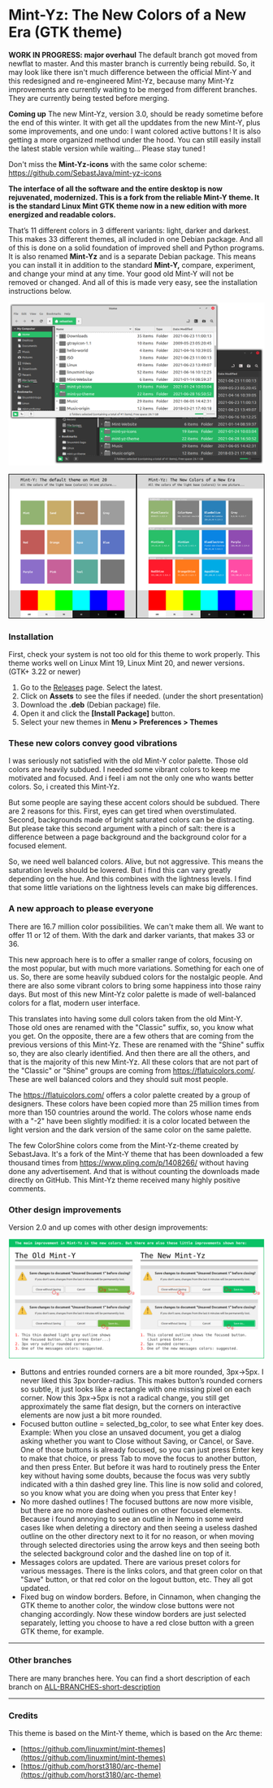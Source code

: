 # Mint-Yz: The New Colors of a New Era (GTK theme)

**WORK IN PROGRESS: major overhaul**
The default branch got moved from newflat to master. And this master branch is currently being rebuild. So, it may look like there isn't much difference between the official Mint-Y and this redesigned and re-engineered Mint-Yz, because many Mint-Yz improvements are currently waiting to be merged from different branches. They are currently being tested before merging.

**Coming up**
The new Mint-Yz, version 3.0, should be ready sometime before the end of this winter. It with get all the upddates from the new Mint-Y, plus some improvements, and one undo: I want colored active buttons ! It is also getting a more organized method under the hood. You can still easily install the latest stable version while waiting... Please stay tuned !

Don't miss the **Mint-Yz-icons** with the same color scheme: https://github.com/SebastJava/mint-yz-icons

**The interface of all the software and the entire desktop is now rejuvenated, modernized. This is a fork from the reliable Mint-Y theme. It is the standard Linux Mint GTK theme now in a new edition with more energized and readable colors.**

That’s 11 different colors in 3 different variants: light, darker and darkest. This makes 33 different themes, all included in one Debian package. And all of this is done on a solid foundation of improved shell and Python programs. It is also renamed **Mint-Yz** and is a separate Debian package. This means you can install it in addition to the standard **Mint-Y,** compare, experiment, and change your mind at any time. Your good old Mint-Y will not be removed or changed. And all of this is made very easy, see the installation instructions below.

![Preview of the new desktop](Mint-Y-Colors/preview-nemo/prv-nemo-MintSoda.png)

![Image of the new colors vs the old ones](Mint-Y-Colors/Mint-Y-Variations-compare-OLD.png)

### Installation
First, check your system is not too old for this theme to work properly. This theme works well on Linux Mint 19, Linux Mint 20, and newer versions. (GTK+ 3.22 or newer)

1. Go to the [Releases](https://github.com/SebastJava/mint-yz-theme/releases) page. Select the latest.
1. Click on **Assets** to see the files if needed. (under the short presentation)
1. Download the **.deb** (Debian package) file.
1. Open it and click the **[Install Package]** button.
1. Select your new themes in **Menu > Preferences > Themes**

### These new colors convey good vibrations
I was seriously not satisfied with the old Mint-Y color palette. Those old colors are heavily subdued. I needed some vibrant colors to keep me motivated and focused. And i feel i am not the only one who wants better colors. So, i created this Mint-Yz.

But some people are saying these accent colors should be subdued. There are 2 reasons for this. First, eyes can get tired when overstimulated. Second, backgrounds made of bright saturated colors can be distracting. But please take this second argument with a pinch of salt: there is a difference between a page background and the background color for a focused element.

So, we need well balanced colors. Alive, but not aggressive. This means the saturation levels should be lowered. But i find this can vary greatly depending on the hue. And this combines with the lightness levels. I find that some little variations on the lightness levels can make big differences.

### A new approach to please everyone

There are 16.7 million color possibilities. We can't make them all. We want to offer 11 or 12 of them. With the dark and darker variants, that makes 33 or 36.

This new approach here is to offer a smaller range of colors, focusing on the most popular, but with much more variations. Something for each one of us. So, there are some heavily subdued colors for the nostalgic people. And there are also some vibrant colors to bring some happiness into those rainy days. But most of this new Mint-Yz color palette is made of well-balanced colors for a flat, modern user interface.

This translates into having some dull colors taken from the old Mint-Y. Those old ones are renamed with the "Classic" suffix, so, you know what you get. On the opposite, there are a few others that are coming from the previous versions of this Mint-Yz. These are renamed with the "Shine" suffix so, they are also clearly identified. And then there are all the others, and that is the majority of this new Mint-Yz. All these colors that are not part of the "Classic" or "Shine" groups are coming from https://flatuicolors.com/. These are well balanced colors and they should suit most people.

The https://flatuicolors.com/ offers a color palette created by a group of designers. These colors have been copied more than 25 million times from more than 150 countries around the world. The colors whose name ends with a "-2" have been slightly modified: it is a color located between the light version and the dark version of the same color on the same palette.

The few ColorShine colors come from the Mint-Yz-theme created by SebastJava. It's a fork of the Mint-Y theme that has been downloaded a few thousand times from https://www.pling.com/p/1408266/ without having done any advertisement. And that is without counting the downloads made directly on GitHub. This Mint-Yz theme received many highly positive comments.

### Other design improvements
Version 2.0 and up comes with other design improvements:

![Other-improvements-preview](Other-improvements-preview/Other-improvements-preview.png)

  * Buttons and entries rounded corners are a bit more rounded, 3px->5px. I never liked this 3px border-radius. This makes button’s rounded corners so subtle, it just looks like a rectangle with one missing pixel on each corner. Now this 3px->5px is not a radical change, you still get approximately the same flat design, but the corners on interactive elements are now just a bit more rounded.
  * Focused button outline = selected_bg_color, to see what Enter key does. Example: When you close an unsaved document, you get a dialog asking whether you want to Close without Saving, or Cancel, or Save. One of those buttons is already focused, so you can just press Enter key to make that choice, or press Tab to move the focus to another button, and then press Enter. But before it was hard to routinely press the Enter key without having some doubts, because the focus was very subtly indicated with a thin dashed grey line. This line is now solid and colored, so you know what you are doing when you press that Enter key !
  * No more dashed outlines ! The focused buttons are now more visible, but there are no more dashed outlines on other focused elements. Because i found annoying to see an outline in Nemo in some weird cases like when deleting a directory and then seeing a useless dashed outline on the other directory next to it for no reason, or when moving through selected directories using the arrow keys and then seeing both the selected background color and the dashed line on top of it.
  * Messages colors are updated. There are various preset colors for various messages. There is the links colors, and that green color on that "Save" button, or that red color on the logout button, etc. They all got updated.
  * Fixed bug on window borders. Before, in Cinnamon, when changing the GTK theme to another color, the window close buttons were not changing accordingly. Now these window borders are just selected separately, letting you choose to have a red close button with a green GTK theme, for example.  

------

### Other branches

There are many branches here. You can find a short description of each branch on [ALL-BRANCHES-short-description](ALL-BRANCHES-short-description.md)

------
### Credits
This theme is based on the Mint-Y theme, which is based on the Arc theme:

  * [https://github.com/linuxmint/mint-themes](https://github.com/linuxmint/mint-themes)
  * [https://github.com/horst3180/arc-theme](https://github.com/horst3180/arc-theme)
